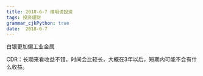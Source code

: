 ```yaml
---
title: 2018-6-7 维明说投资 
tags: 投资理财
grammar_cjkPython: true
date:  2018-6-7
---
```



白银更加偏工业金属

CDR：长期来看收益不错，时间会比较长，大概在3年以后，短期内可能不会有什么收益。